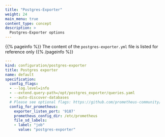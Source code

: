 ```yaml
---
title: "Postgres-Exporter"
weight: 24
main_menu: true
content_type: concept
description: >
  Postgres-Exporter options
---
```


{{% pageinfo %}}
The content of the `postgres-exporter.yml` file is listed for reference only
{{% /pageinfo %}}

```yaml
---
kind: configuration/postgres-exporter
title: Postgres exporter
name: default
specification:
  config_flags:
  - --log.level=info
  - --extend.query-path=/opt/postgres_exporter/queries.yaml
  - --auto-discover-databases
  # Please see optional flags: https://github.com/prometheus-community/postgres_exporter/tree/v0.9.0#flags
  config_for_prometheus:
    exporter_listen_port: '9187'
    prometheus_config_dir: /etc/prometheus
    file_sd_labels:
    - label: "job"
      value: "postgres-exporter"

```
